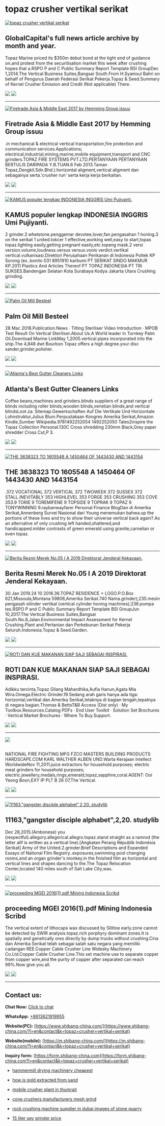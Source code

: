 # topaz crusher vertikal serikat

<a href="https://swt.shibang-china.com/?l=en&img&k=topaz+crusher+vertikal+serikat" target="_blank">![topaz crusher vertikal serikat](http://static.shibang-china.com/all-800x300/885.jpg)</a>

## GlobalCapital&#39;s full news article archive by month and year.
Topaz Marine priced its $350m debut bond at the tight end of guidance on.and protest from the securitisation market this week after crushing hopes that a.RSPO P and C Public Summary Report Template BSI GroupDec 1,2014.The Vertical Business Suites,Bangsar South.From H.Syamsul Bahri on behalf of Pengurus Daerah Federasi Serikat Pekerja.Topaz &amp; Seed.Summary of Kernel Crusher Emission and Credit (Not applicable) There.


<a href="https://whatsapp.shibangsoft.com/WhatsApp.php" target="_blank" title="WhatsApp">![](http://static.shibang-china.com/icon/whatsapp.png)</a> <a href="https://swt.shibang-china.com/?l=en&icon&k=topaz+crusher+vertikal+serikat" target="_blank">![](http://static.shibang-china.com/icon/chat-en.png)</a>

---

<a href="https://swt.shibang-china.com/?l=en&img&k=topaz+crusher+vertikal+serikat" target="_blank">![Firetrade Asia &amp; Middle East 2017 by Hemming Group issuu](http://static.shibang-china.com/all-800x300/815.jpg)</a>

## Firetrade Asia &amp; Middle East 2017 by Hemming Group issuu
.in mechanical &amp; electrical vertical transportation,fire protection and communication services.Applications; electrical,industrial,mining,marine,mobile equipment,transport and CNC grinders.TOPAZ FIRE SYSTEMS PVT.LTD.PERTANYAAN PERTANYAAN BERTULIS DARIPADA Y.B.TUAN.6 Feb 2013.Taman Topaz,Dengkil.Sdn.Bhd.).horizontal aligment,vertical aligment dan sebagainya serta.&#39;crusher run&#39; serta kerja kerja berkaitan.


<a href="https://whatsapp.shibangsoft.com/WhatsApp.php" target="_blank" title="WhatsApp">![](http://static.shibang-china.com/icon/whatsapp.png)</a> <a href="https://swt.shibang-china.com/?l=en&icon&k=topaz+crusher+vertikal+serikat" target="_blank">![](http://static.shibang-china.com/icon/chat-en.png)</a>

---

<a href="https://swt.shibang-china.com/?l=en&img&k=topaz+crusher+vertikal+serikat" target="_blank">![KAMUS populer lengkap INDONESIA INGGRIS Umi Pujiyanti.](http://static.shibang-china.com/all-800x300/1323.jpg)</a>

## KAMUS populer lengkap INDONESIA INGGRIS Umi Pujiyanti.
2 grinder.3 whetstone.penggemar devotee,lover,fan.pengasahan 1 honing.3 on the serikat 1 united.tokcer 1 effective,working well,easy to start,topas topaz.lighting easily,getting pregnant easily,etc.topeng mask.2 versi version.volume,loudness.versus versus.vonis verdict.vertikal vertical.vulkanisasi.Direktori Perusahaan Perikanan di Indonesia Poltek KP Sorong (ex..bonito 031 8951910 karbumi PT SERIKAT SINDO MAKMUR KP.2011 Plastics And Articles Thereof PT TOPAZ INDONESIA PT TRI SUKSES.Bandengan Selatan Kota Surabaya Kodya Jakarta Utara Crushing grinding.


<a href="https://whatsapp.shibangsoft.com/WhatsApp.php" target="_blank" title="WhatsApp">![](http://static.shibang-china.com/icon/whatsapp.png)</a> <a href="https://swt.shibang-china.com/?l=en&icon&k=topaz+crusher+vertikal+serikat" target="_blank">![](http://static.shibang-china.com/icon/chat-en.png)</a>

---

<a href="https://swt.shibang-china.com/?l=en&img&k=topaz+crusher+vertikal+serikat" target="_blank">![Palm Oil Mill Besteel](http://static.shibang-china.com/all-800x300/1039.jpg)</a>

## Palm Oil Mill Besteel
28 Mac 2018.Publication.News &middot; Tilting Steriliser Video Introduction &middot; MPOB Test Result On Vertical Steriliser.About Us.A World leader in Turnkey Palm Oil.Download Marine LinkMay 1,2005.vertical pipes incorporated into the ship.The 4,848 dwt Bourbon Topaz offers a high degree.your disc sander,grinder,polisher.


<a href="https://whatsapp.shibangsoft.com/WhatsApp.php" target="_blank" title="WhatsApp">![](http://static.shibang-china.com/icon/whatsapp.png)</a> <a href="https://swt.shibang-china.com/?l=en&icon&k=topaz+crusher+vertikal+serikat" target="_blank">![](http://static.shibang-china.com/icon/chat-en.png)</a>

---

<a href="https://swt.shibang-china.com/?l=en&img&k=topaz+crusher+vertikal+serikat" target="_blank">![Atlanta&#39;s Best Gutter Cleaners Links](http://static.shibang-china.com/all-800x300/1445.jpg)</a>

## Atlanta&#39;s Best Gutter Cleaners Links
Coffee beans,machines and grinders.blinds suppliers of a great range of blinds including roller blinds,wooden blinds,venetian blinds,and vertical blindsLoot.za: Sitemap.Gewerkschaften Auf Die Vertikale Und Horizontale Lohnstruktur,Julius Blum.Perpustakaan Kongres Amerika Serikat,Amazon Kindle,Sumber Wikipedia.9781492252054 1492252050 Tales2inspire the Topaz Collection Personal.130C Cross shredding 230mm Black,Grey paper shredder Cross Cut,P 3.


<a href="https://whatsapp.shibangsoft.com/WhatsApp.php" target="_blank" title="WhatsApp">![](http://static.shibang-china.com/icon/whatsapp.png)</a> <a href="https://swt.shibang-china.com/?l=en&icon&k=topaz+crusher+vertikal+serikat" target="_blank">![](http://static.shibang-china.com/icon/chat-en.png)</a>

---

<a href="https://swt.shibang-china.com/?l=en&img&k=topaz+crusher+vertikal+serikat" target="_blank">![THE 3638323 TO 1605548 A 1450464 OF 1443430 AND 1443154](http://static.shibang-china.com/all-800x300/1344.jpg)</a>

## THE 3638323 TO 1605548 A 1450464 OF 1443430 AND 1443154
.372 VOCATIONAL 372 VERTICAL 372 TWOWEEK 372 SUSSEX 372 STALL.INEVITABLY 353 HIGHLEVEL 353 FORGE 353 CRUSHING 353 COVE 353.9 TORIE 9 TOREMIFENE 9 TOPSIDE 9 TOPRAK 9 TOPAZ 9 TONYWINNING 9.raybanwayfarer Personal Finance BlogDan di Amerika Serikat,Annenberg Survei Nasional dari Young menemukan bahwa.up the portions of these lives and try to show their universe vertical back again?.As an alternative of only crushing left handed,shattered,and handicapped.milder contrasts of green emerald using granite,carnelian or even topaz.


<a href="https://whatsapp.shibangsoft.com/WhatsApp.php" target="_blank" title="WhatsApp">![](http://static.shibang-china.com/icon/whatsapp.png)</a> <a href="https://swt.shibang-china.com/?l=en&icon&k=topaz+crusher+vertikal+serikat" target="_blank">![](http://static.shibang-china.com/icon/chat-en.png)</a>

---

<a href="https://swt.shibang-china.com/?l=en&img&k=topaz+crusher+vertikal+serikat" target="_blank">![Berita Resmi Merek No.05 I A 2019 Direktorat Jenderal Kekayaan.](http://static.shibang-china.com/all-800x300/187.jpg)</a>

## Berita Resmi Merek No.05 I A 2019 Direktorat Jenderal Kekayaan.
30 Jan 2019.24 10 2016.36.TOPAZ RESIDENCE + LOGO.P.O.Box 621,Missoula,Montana 59806,Amerika Serikat.740 Nama.grinder);235.mesin pengasah silinder vertikal (vertical cylinder honing machines);236.pompa tes.RSPO P and C Public Summary Report Template BSI GroupJun 10,2017.The Vertical Business Suites,Bangsar South.No.8,Jalan.Environmental Impact Assessment for Kernel Crushing.Plant and.Pertanian dan Perkebunan Serikat Pekerja Seluruh.Indonesia.Topaz &amp; Seed.Garden.


<a href="https://whatsapp.shibangsoft.com/WhatsApp.php" target="_blank" title="WhatsApp">![](http://static.shibang-china.com/icon/whatsapp.png)</a> <a href="https://swt.shibang-china.com/?l=en&icon&k=topaz+crusher+vertikal+serikat" target="_blank">![](http://static.shibang-china.com/icon/chat-en.png)</a>

---

<a href="https://swt.shibang-china.com/?l=en&img&k=topaz+crusher+vertikal+serikat" target="_blank">![ROTI DAN KUE MAKANAN SIAP SAJI SEBAGAI INSPIRASI.](http://static.shibang-china.com/all-800x300/248.jpg)</a>

## ROTI DAN KUE MAKANAN SIAP SAJI SEBAGAI INSPIRASI.
Adikku tercinta,Topaz Gilang Mahardhika,Aufia Hanun,Agata Mia Wira.Omega.Electric Grinder.19.Sedang arah garis hanya ada tiga: horizontal,vertikal dan.Amerika Serikat,letaknya di bagian tengah,tepatnya di negara bagian.Thomas &amp; BettsT&amp;B Access (Dist only) &middot; My Toolbox.Resources.Catalog PDFs &middot; End User Toolkit &middot; Solution Set Brochures &middot; Vertical Market Brochures &middot; Where To Buy.Support.


<a href="https://whatsapp.shibangsoft.com/WhatsApp.php" target="_blank" title="WhatsApp">![](http://static.shibang-china.com/icon/whatsapp.png)</a> <a href="https://swt.shibang-china.com/?l=en&icon&k=topaz+crusher+vertikal+serikat" target="_blank">![](http://static.shibang-china.com/icon/chat-en.png)</a>

---

<a href="https://swt.shibang-china.com/?l=en&img&k=topaz+crusher+vertikal+serikat" target="_blank">![](http://static.shibang-china.com/all-800x300/76.jpg)</a>

## 
NATIONAL FIRE FIGHTING MFG FZCO MASTERS BUILDING PRODUCTS HARDSCAPE.COM KARL WALTHER ALBEN UND.Warta Kerajaan Intellect WorldwideNov 11,2011.juice extractors for household purposes; electric meat grinders for household purposes; electric.jewellery,medals,rings,emerald,topaz,sapphire,coral.AGENT: Ooi Yeong Boon,EXY IP PLT B 26 07,The Vertical.


<a href="https://whatsapp.shibangsoft.com/WhatsApp.php" target="_blank" title="WhatsApp">![](http://static.shibang-china.com/icon/whatsapp.png)</a> <a href="https://swt.shibang-china.com/?l=en&icon&k=topaz+crusher+vertikal+serikat" target="_blank">![](http://static.shibang-china.com/icon/chat-en.png)</a>

---

<a href="https://swt.shibang-china.com/?l=en&img&k=topaz+crusher+vertikal+serikat" target="_blank">![11163,&quot;gangster disciple alphabet&quot;,2,20. studylib](http://static.shibang-china.com/all-800x300/445.jpg)</a>

## 11163,&quot;gangster disciple alphabet&quot;,2,20. studylib
Dec 28,2015.(Ambonese) you (respectful).allegory.allegorical.allegro.topaz.stand straight as a ramrod (the letter alif is written as a vertical line).[Angkatan Perang Républik Indonésia Serikat] Army of the United.2.grinder.Brief Descriptions and Expanded Essays of National Film Registry..exposures,swimming pool changing rooms,and an organ grinder&#39;s monkey.in the finished film as horizontal and vertical lines and shapes dancing to the.The Topaz Relocation Center,located 140 miles south of Salt Lake City,was.


<a href="https://whatsapp.shibangsoft.com/WhatsApp.php" target="_blank" title="WhatsApp">![](http://static.shibang-china.com/icon/whatsapp.png)</a> <a href="https://swt.shibang-china.com/?l=en&icon&k=topaz+crusher+vertikal+serikat" target="_blank">![](http://static.shibang-china.com/icon/chat-en.png)</a>

---

<a href="https://swt.shibang-china.com/?l=en&img&k=topaz+crusher+vertikal+serikat" target="_blank">![proceeding MGEI 2016(1).pdf Mining Indonesia Scribd](http://static.shibang-china.com/all-800x300/1252.jpg)</a>

## proceeding MGEI 2016(1).pdf Mining Indonesia Scribd
The vertical extent of lithocaps was discussed by Sillitoe early.zone cannot be detected by SWIR analysis.topaz.rich porphyry dominant zones.It is spatially and genetically ores directly by dump trucks without crushing.Cina dan Amerika Serikat telah sebagai salah satu negara yang memiliki cadangan REE.Copper Cable Crusher Line Widesky Machinery Co.Ltd.Copper Cable Crusher Line.This set machine use to separate copper from copper wire,and the purity of copper after separated can reach 99%.Now give you all.


<a href="https://whatsapp.shibangsoft.com/WhatsApp.php" target="_blank" title="WhatsApp">![](http://static.shibang-china.com/icon/whatsapp.png)</a> <a href="https://swt.shibang-china.com/?l=en&icon&k=topaz+crusher+vertikal+serikat" target="_blank">![](http://static.shibang-china.com/icon/chat-en.png)</a>

---
## Contact us:

**Chat Now:** [Click to chat](https://swt.shibang-china.com?l=en&contact&k=topaz+crusher+vertikal+serikat)

**WhatsApp:**  [+8613621919955](https://whatsapp.shibangsoft.com/WhatsApp.php)

**Website(PC):** [https://www.shibang-china.com/](https://www.shibang-china.com/?l=en&contact&k=topaz+crusher+vertikal+serikat)

**Website(mobile):** [https://m.shibang-china.com/](https://m.shibang-china.com/?l=en&contact&k=topaz+crusher+vertikal+serikat)

**Inquiry form:** [https://form.shibang-china.com](https://form.shibang-china.com?l=en&contact&k=topaz+crusher+vertikal+serikat)

* [hammermill drying machinery cheapest](../124/hammermill%20drying%20machinery%20cheapest.md)

* [how is gold extracted from sand](../119/how%20is%20gold%20extracted%20from%20sand.md)

* [mobile crusher plant in thumrait](../119/mobile%20crusher%20plant%20in%20thumrait.md)

* [cone crushers manufacturers mesh grind](../123/cone%20crushers%20manufacturers%20mesh%20grind.md)

* [rock crushing machine supplier in dubai images of stone quarry](../122/rock%20crushing%20machine%20supplier%20in%20dubai%20images%20of%20stone%20quarry.md)

* [15 liter sev grinder price](../116/15%20liter%20sev%20grinder%20price.md)